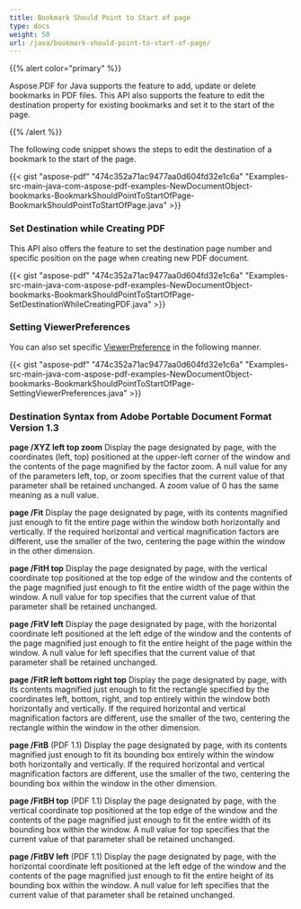 ```yaml
---
title: Bookmark Should Point to Start of page
type: docs
weight: 50
url: /java/bookmark-should-point-to-start-of-page/
---
```


{{% alert color="primary" %}} 

Aspose.PDF for Java supports the feature to add, update or delete bookmarks in PDF files. This API also supports the feature to edit the destination property for existing bookmarks and set it to the start of the page.

{{% /alert %}} 

The following code snippet shows the steps to edit the destination of a bookmark to the start of the page.

{{< gist "aspose-pdf" "474c352a71ac9477aa0d604fd32e1c6a" "Examples-src-main-java-com-aspose-pdf-examples-NewDocumentObject-bookmarks-BookmarkShouldPointToStartOfPage-BookmarkShouldPointToStartOfPage.java" >}}


### **Set Destination while Creating PDF**
This API also offers the feature to set the destination page number and specific position on the page when creating new PDF document.

{{< gist "aspose-pdf" "474c352a71ac9477aa0d604fd32e1c6a" "Examples-src-main-java-com-aspose-pdf-examples-NewDocumentObject-bookmarks-BookmarkShouldPointToStartOfPage-SetDestinationWhileCreatingPDF.java" >}}


### **Setting ViewerPreferences**
You can also set specific [ViewerPreference](https://apireference.aspose.com/java/pdf/com.aspose.pdf.facades/ViewerPreference) in the following manner.

{{< gist "aspose-pdf" "474c352a71ac9477aa0d604fd32e1c6a" "Examples-src-main-java-com-aspose-pdf-examples-NewDocumentObject-bookmarks-BookmarkShouldPointToStartOfPage-SettingViewerPreferences.java" >}}
### **Destination Syntax from Adobe Portable Document Format Version 1.3**
**page /XYZ left top zoom** 
Display the page designated by page, with the coordinates (left, top) positioned at the upper-left corner of the window and the contents of the page magnified by the factor zoom. A null value for any of the parameters left, top, or zoom specifies that the current value of that parameter shall be retained unchanged. A zoom value of 0 has the same meaning as a null value.

**page /Fit** 
Display the page designated by page, with its contents magnified just enough to fit the entire page within the window both horizontally and vertically. If the required horizontal and vertical magnification factors are different, use the smaller of the two, centering the page within the window in the other dimension.

**page /FitH top** 
Display the page designated by page, with the vertical coordinate top positioned at the top edge of the window and the contents of the page magnified just enough to fit the entire width of the page within the window. A null value for top specifies that the current value of that parameter shall be retained unchanged.

**page /FitV left** 
Display the page designated by page, with the horizontal coordinate left positioned at the left edge of the window and the contents of the page magnified just enough to fit the entire height of the page within the window. A null value for left specifies that the current value of that parameter shall be retained unchanged.

**page /FitR left bottom right top** 
Display the page designated by page, with its contents magnified just enough to fit the rectangle specified by the coordinates left, bottom, right, and top entirely within the window both horizontally and vertically. If the required horizontal and vertical magnification factors are different, use the smaller of the two, centering the rectangle within the window in the other dimension.

**page /FitB** 
(PDF 1.1) Display the page designated by page, with its contents magnified just enough to fit its bounding box entirely within the window both horizontally and vertically. If the required horizontal and vertical magnification factors are different, use the smaller of the two, centering the bounding box within the window in the other dimension.

**page /FitBH top** 
(PDF 1.1) Display the page designated by page, with the vertical coordinate top positioned at the top edge of the window and the contents of the page magnified just enough to fit the entire width of its bounding box within the window. A null value for top specifies that the current value of that parameter shall be retained unchanged.

**page /FitBV left** 
(PDF 1.1) Display the page designated by page, with the horizontal coordinate left positioned at the left edge of the window and the contents of the page magnified just enough to fit the entire height of its bounding box within the window. A null value for left specifies that the current value of that parameter shall be retained unchanged.
